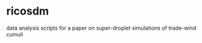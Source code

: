 ricosdm
=======

data analysis scripts for a paper on super-droplet simulations of trade-wind cumuli